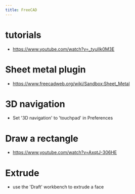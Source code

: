 ```yaml
---
title: FreeCAD
---
```


# tutorials
* https://www.youtube.com/watch?v=_tyuIIk0M3E

# Sheet metal plugin
* https://www.freecadweb.org/wiki/Sandbox:Sheet_Metal

# 3D navigation
* Set '3D navigation' to 'touchpad' in Preferences

# Draw a rectangle
* https://www.youtube.com/watch?v=AxqtJ-306HE

# Extrude
* use the 'Draft' workbench to extrude a face

